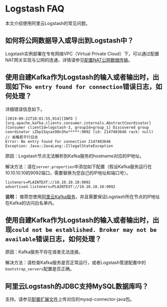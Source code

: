 # Logstash FAQ

本文介绍使用阿里云Logstash的常见问题。

## 如何将公网数据导入或导出到Logstash中？

Logstash实例部署在专有网络VPC（Virtual Private Cloud）下，可以通过配置NAT网关实现与公网的连通，详情请参见[配置NAT公网数据传输](/intl.zh-CN/Logstash/网络与安全/配置NAT公网数据传输.md)。

## 使用自建Kafka作为Logstash的输入或者输出时，出现如下`No entry found for connection`错误日志，如何处理？

详细错误信息如下。

```
[2019-09-22T10:01:55,914][INFO ][org.apache.kafka.clients.consumer.internals.AbstractCoordinator] [Consumer clientId=logstash-3, groupId=group_1] Discovered group coordinator iZbp15qsax98n3ho*****:9092 (id: 2147483646 rack: null)
// 省略若干行日志
Error: No entry found for connection 2147483646
Exception: Java::JavaLang::IllegalStateException
```

原因：Logstash节点无法解析到Kafka服务的hostname对应的IP地址。

解决方法：请在`server.properties`中添加如下配置（假设Kafka服务运行在10.10.10.10的9092端口，需要替换为您自己的IP地址和端口号）。

```
listeners=PLAINTEXT://10.10.10.10:9092
advertised.listeners=PLAINTEXT://10.10.10.10:9092
```

**说明：** 推荐您使用[阿里云Kafka服务](/intl.zh-CN/产品简介/什么是消息队列Kafka版？.md)，并且需要保证Logstash所在节点的IP地址在Kafka的访问白名单内。

## 使用自建Kafka作为Logstash的输入或者输出时，出现`could not be established. Broker may not be available`错误日志，如何处理？

原因：Kafka服务不存在或者无法连接。

解决方法：请检查Kafka服务是否正常运行，或者Logstash管道配置中的`bootstrap_servers`配置是否正确。

## 阿里云Logstash的JDBC支持MySQL数据库吗？

支持。请参见[配置扩展文件](/intl.zh-CN/Logstash/集群配置/配置扩展文件.md)上传对应的mysql-connector-java包。

